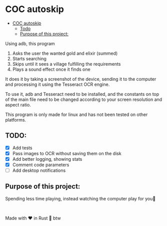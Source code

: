 # COC autoskip

<!--toc:start-->
- [COC autoskip](#coc-autoskip)
  - [Todo](#todo)
  - [Purpose of this project:](#purpose-of-this-project)
<!--toc:end-->

Using adb, this program
1. Asks the user the wanted gold and elixir (summed)
1. Starts searching
1. Skips until it sees a village fulfilling the requirements
1. Plays a sound effect once it finds one

It does it by taking a screenshot of the device, sending it to the computer
and processing it using the Tesseract OCR engine.

To use it, adb and Tesseract need to be installed, and the constants on top of the main file
need to be changed according to your screen resolution and aspect ratio.

This program is only made for linux and has not been tested on other platforms.

## TODO:
- [x] Add tests
- [x] Pass images to OCR without saving them on the disk
- [x] Add better logging, showing stats
- [x] Comment code parameters
- [ ] Add desktop notifications

## Purpose of this project:
Spending less time playing, instead watching the computer play for you🗿

&nbsp;

Made with ❤  in Rust 🦀 btw
